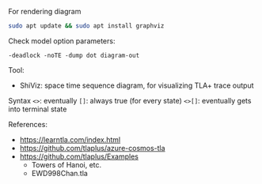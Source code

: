 For rendering diagram

```bash
sudo apt update && sudo apt install graphviz
```

Check model option parameters:

```
-deadlock -noTE -dump dot diagram-out
```

Tool: 
- ShiViz: space time sequence diagram, for visualizing TLA+ trace output

Syntax
`<>`: eventually
`[]`: always true (for every state)
`<>[]`: eventually gets into terminal state

References:
- https://learntla.com/index.html
- https://github.com/tlaplus/azure-cosmos-tla
- https://github.com/tlaplus/Examples
    - Towers of Hanoi, etc.
    - EWD998Chan.tla
